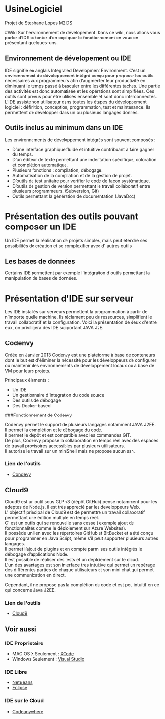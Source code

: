 # UsineLogiciel
Projet de Stephane Lopes M2 DS

#Wiki Sur l'environnement de dévelopement.
Dans ce wiki, nous allons vous parler d’IDE et tenter d’en expliquer le fonctionnement en vous en présentant quelques-uns.

## Environnement de dévelopement ou IDE
IDE signifie en anglais Integrated Development Environment. 
C’est un environnement de développement intégré conçu pour proposer les outils nécessaires aux programmeurs afin d’augmenter leur productivité en diminuant le temps passé à basculer entre les différentes taches.
Une partie des activités est donc automatisée et les opérations sont simplifiées.
Ces outils sont prévus pour être utilisés ensemble et sont donc interconnectés.
L’IDE assiste son utilisateur dans toutes les étapes du développement logiciel : définition, conception, programmation, test et maintenance.
Ils permettent de développer dans un ou plusieurs langages donnés.

## Outils inclus au minimum dans un IDE
Les environnements de développement intégrés sont souvent composés :
-	D’une interface graphique fluide et intuitive contribuant à faire gagner du temps.
-	D’un éditeur de texte permettant une indentation spécifique, coloration et complétion automatique.
-	Plusieurs fonctions : compilation, débogage.
-	Automatisation de la compilation et de la gestion de projet.
-	D’outils de test unitaire pour verifier le code de facon systématique.
-	D’outils de gestion de version permettant le travail collaboratif entre plusieurs programmeurs. (Subversion, Git)
-	Outils permettant la génération de documentation (JavaDoc)


# Présentation des outils pouvant composer un IDE
Un IDE permet la réalisation de projets simples, mais peut étendre ses possibilités de création et se complexifier avec d'  autres outils.

## Les bases de données
Certains IDE permettent par exemple l'intégration d'outils permettant la manipulation de bases de données. 

# Présentation d'IDE sur serveur
Les IDE installés sur serveurs permettent la programmation à partir de n’importe quelle machine. Ils réclament peu de ressources, simplifient le travail collaboratif et la configuration.
Voici la présentation de deux d'entre eux, on priviligera des IDE supportant JAVA J2E.

## Codenvy

Créée en Janvier 2013 Codenvy est une plateforme à base de conteneurs dont le but est d'éliminer la nécessité pour les développeurs de configurer ou maintenir des environnements de développement locaux ou à base de VM pour leurs projets.    

Principaux éléments : 

- Un IDE
- Un gestionnaire d'integration du code source
- Des outils de débogage
- Des Docker-based 

###Fonctionnement de Codenvy

Codenvy permet le support de plusieurs langages notamment JAVA J2EE.     
Il permet la complétion et le débogage du code.    
Il permet le dépôt et est compatible avec les commandes GIT.    
De plus, Codenvy propose la collaboration en temps réel avec des espaces de travail provisoires accessibles par plusieurs utilisateurs.    
Il autorise le travail sur un miniShell mais ne propose aucun ssh.    


### Lien de l'outils
* [Condevy](https://codenvy.com/)

## Cloud9

Cloud9 est un outil sous GLP v3 (dépôt GitHub) pensé notamment pour les adeptes de Node.js, il est très apprecié par les developpeurs Web.   
L'  objectif principal de Cloud9 est de permettre un travail collaboratif permettant une édition multiple en temps réel.    
C'  est un outils qui se renouvelle sans cesse ( exemple ajout de fonctionnalités comme le déploiement sur Azure Websites).  
Il possède un lien avec les répertoires GitHub et BitBucket et a été conçu pour programmer en Java Script, même s’il peut supporter plusieurs autres langages.    
Il permet l’ajout de plugins et on compte parmi ses outils intégrés le débogage d’applications Node.   
Il est possible de réaliser des tests et un déploiement sur le cloud.    
L'un des avantages est son interface tres intuitive qui permet un repérage des différentes parties de chaque utilisateurs et son mini chat qui permet une communication en direct. 

Cependant, il ne propose pas la complétion du code et est peu intuitif en ce qui concerne Java J2EE.   

### Lien de l'outils
* [Cloud9](https://c9.io/)

## Voir aussi
### IDE Proprietaire
* MAC OS X Seulement : [XCode](https://developer.apple.com/xcode/)
* Windows Seulement : [Visual Studio](https://www.visualstudio.com/)

### IDE Libre
* [NetBeans](https://netbeans.org/)
* [Eclipse](https://eclipse.org/home/index.php)

### IDE sur le Cloud
* [Codeanywhere](https://codeanywhere.com/)








